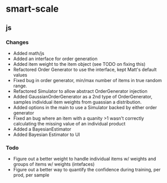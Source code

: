 # smart-scale


## js

### Changes
- Added math/js
- Added an interface for order generation
- Added item weight to the item object (see TODO on fixing this)
- Refactored Order Generator to use the interface, kept Matt's default values
- Fixed bug in order generator, min/max number of items in true random range.
- Refactored Simulator to allow abstract OrderGenerator injection
- Added GaussianOrderGenerator as a 2nd type of OrderGenerator, samples individual item weights from guassian a distribution.
- Added options in the main to use a Simulator backed by either order generator
- Fixed an bug where an item with a quanity >1 wasn't correctly calculating the missing value of an individual product
- Added a BayesianEstimator
- Added Bayesian Estimator to UI

### Todo
- Figure out a better weight to handle individual items w/ weights and groups of items w/ weights (intefaces)
- Figure out a better way to quantify the confidence during training, per prod, per sample